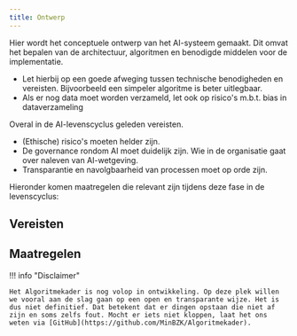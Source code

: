 ```yaml
--- 
title: Ontwerp
---
```


Hier wordt het conceptuele ontwerp van het AI-systeem gemaakt. Dit omvat het bepalen van de architectuur, algoritmen en benodigde middelen voor de implementatie.

- Let hierbij op een goede afweging tussen technische benodigheden en vereisten. Bijvoorbeeld een simpeler algoritme is beter uitlegbaar.
- Als er nog data moet worden verzameld, let ook op risico's m.b.t. bias in dataverzameling 

Overal in de AI-levenscyclus geleden vereisten.
- (Ethische) risico's moeten helder zijn.
- De governance rondom AI moet duidelijk zijn. Wie in de organisatie gaat over naleven van AI-wetgeving.
- Transparantie en navolgbaarheid van processen moet op orde zijn.

Hieronder komen maatregelen die relevant zijn tijdens deze fase in de levenscyclus:
## Vereisten

## Maatregelen

<!-- list levenscyclus/ontwerp -->

!!! info "Disclaimer"

    Het Algoritmekader is nog volop in ontwikkeling. Op deze plek willen we vooral aan de slag gaan op een open en transparante wijze. Het is dus niet definitief. Dat betekent dat er dingen opstaan die niet af zijn en soms zelfs fout. Mocht er iets niet kloppen, laat het ons weten via [GitHub](https://github.com/MinBZK/Algoritmekader).
